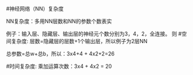 #神经网络（NN）复杂度

NN复杂度：多用NN层数和NN的参数个数表实

例子：输入层、隐藏层、输出层的神经元个数分别为3，4，2，全连接。
则
#空间复杂度:
层数=隐藏层的层数+1个输出层，所以例子为2层NN

总参数=总w+总b，所以：3x4+4 + 4x2+2=26

#时间复杂度:
乘加运算次数：3x4 + 4x2 = 20


